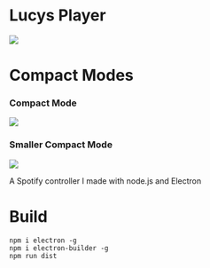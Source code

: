 # Lucys Player

![](https://github.com/LucyUwI/LucysPlayer/blob/main/SpotifyPlayer.gif?raw=true)

# Compact Modes
### Compact Mode
![](https://github.com/LucyUwI/LucysPlayer/blob/main/Compact.png?raw=true)

### Smaller Compact Mode
![](https://github.com/LucyUwI/LucysPlayer/blob/main/SCompact.png?raw=true)


A Spotify controller I made with node.js and Electron

# Build 
```npm i
npm i electron -g
npm i electron-builder -g
npm run dist
